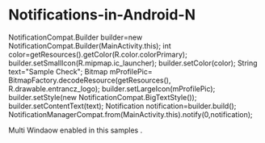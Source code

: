 # Notifications-in-Android-N

 NotificationCompat.Builder builder=new NotificationCompat.Builder(MainActivity.this);
                int color=getResources().getColor(R.color.colorPrimary);
                builder.setSmallIcon(R.mipmap.ic_launcher);
                builder.setColor(color);
                String text="Sample Check";
                Bitmap mProfilePic= BitmapFactory.decodeResource(getResources(), R.drawable.entrancz_logo);
                builder.setLargeIcon(mProfilePic);
                builder.setStyle(new NotificationCompat.BigTextStyle());
                builder.setContentText(text);
                Notification notification=builder.build();
                NotificationManagerCompat.from(MainActivity.this).notify(0,notification);
                
                
  Multi Windaow enabled in this samples .
